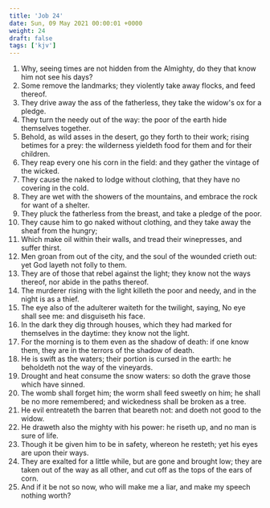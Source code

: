 ```yaml
---
title: 'Job 24'
date: Sun, 09 May 2021 00:00:01 +0000
weight: 24
draft: false
tags: ['kjv'] 
---
```


1. Why, seeing times are not hidden from the Almighty, do they that know him not see his days?
2. Some remove the landmarks; they violently take away flocks, and feed thereof.
3. They drive away the ass of the fatherless, they take the widow's ox for a pledge.
4. They turn the needy out of the way: the poor of the earth hide themselves together.
5. Behold, as wild asses in the desert, go they forth to their work; rising betimes for a prey: the wilderness yieldeth food for them and for their children.
6. They reap every one his corn in the field: and they gather the vintage of the wicked.
7. They cause the naked to lodge without clothing, that they have no covering in the cold.
8. They are wet with the showers of the mountains, and embrace the rock for want of a shelter.
9. They pluck the fatherless from the breast, and take a pledge of the poor.
10. They cause him to go naked without clothing, and they take away the sheaf from the hungry;
11. Which make oil within their walls, and tread their winepresses, and suffer thirst.
12. Men groan from out of the city, and the soul of the wounded crieth out: yet God layeth not folly to them.
13. They are of those that rebel against the light; they know not the ways thereof, nor abide in the paths thereof.
14. The murderer rising with the light killeth the poor and needy, and in the night is as a thief.
15. The eye also of the adulterer waiteth for the twilight, saying, No eye shall see me: and disguiseth his face.
16. In the dark they dig through houses, which they had marked for themselves in the daytime: they know not the light.
17. For the morning is to them even as the shadow of death: if one know them, they are in the terrors of the shadow of death.
18. He is swift as the waters; their portion is cursed in the earth: he beholdeth not the way of the vineyards.
19. Drought and heat consume the snow waters: so doth the grave those which have sinned.
20. The womb shall forget him; the worm shall feed sweetly on him; he shall be no more remembered; and wickedness shall be broken as a tree.
21. He evil entreateth the barren that beareth not: and doeth not good to the widow.
22. He draweth also the mighty with his power: he riseth up, and no man is sure of life.
23. Though it be given him to be in safety, whereon he resteth; yet his eyes are upon their ways.
24. They are exalted for a little while, but are gone and brought low; they are taken out of the way as all other, and cut off as the tops of the ears of corn.
25. And if it be not so now, who will make me a liar, and make my speech nothing worth?
